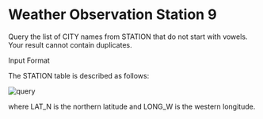 # Weather Observation Station 9

Query the list of CITY names from STATION that do not start with vowels. Your result cannot contain duplicates.

Input Format

The STATION table is described as follows:

![query](https://s3.amazonaws.com/hr-challenge-images/9336/1449345840-5f0a551030-Station.jpg)

where LAT_N is the northern latitude and LONG_W is the western longitude.